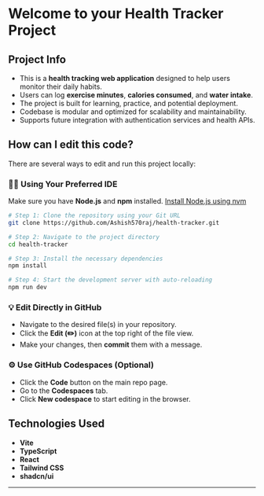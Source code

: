 

# Welcome to your Health Tracker Project

## Project Info

* This is a **health tracking web application** designed to help users monitor their daily habits.
* Users can log **exercise minutes**, **calories consumed**, and **water intake**.
* The project is built for learning, practice, and potential deployment.
* Codebase is modular and optimized for scalability and maintainability.
* Supports future integration with authentication services and health APIs.

## How can I edit this code?

There are several ways to edit and run this project locally:

### 🧑‍💻 Using Your Preferred IDE

Make sure you have **Node.js** and **npm** installed. [Install Node.js using nvm](https://github.com/nvm-sh/nvm#installing-and-updating)

```bash
# Step 1: Clone the repository using your Git URL
git clone https://github.com/Ashish570raj/health-tracker.git

# Step 2: Navigate to the project directory
cd health-tracker

# Step 3: Install the necessary dependencies
npm install

# Step 4: Start the development server with auto-reloading
npm run dev
```

### 💡 Edit Directly in GitHub

* Navigate to the desired file(s) in your repository.
* Click the **Edit (✏️)** icon at the top right of the file view.
* Make your changes, then **commit** them with a message.

### ⚙️ Use GitHub Codespaces (Optional)

* Click the **Code** button on the main repo page.
* Go to the **Codespaces** tab.
* Click **New codespace** to start editing in the browser.

## Technologies Used

* **Vite**
* **TypeScript**
* **React**
* **Tailwind CSS**
* **shadcn/ui**

---
